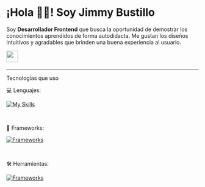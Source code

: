 
# ¡Hola 👋🏻! Soy Jimmy Bustillo

Soy **Desarrollador Frontend** que busca la oportunidad de demostrar los conocimientos aprendidos de forma autodidacta. Me gustan los diseños intuitivos y agradables que brinden una buena experiencia al usuario.

<a href="https://www.linkedin.com/in/jimmy-bustillo/"><img src="https://img.shields.io/badge/Linkedin-%231572B6.svg?style=for-the-badge&logo=Linkedin&logoColor=white" style="margin-bottom: 4px;" height="30px" target="_blank"></a>


---

Tecnologías que uso

💻️ Lenguajes:

[![My Skills](https://skillicons.dev/icons?i=js,ts,html,css)](https://skillicons.dev)

<br>

📕 Frameworks:

[![Frameworks](https://skillicons.dev/icons?i=react,nextjs,tailwind,astro)](https://skillicons.dev)

<br>

🛠️ Herramientas: 

[![Frameworks](https://skillicons.dev/icons?i=git,github,figma,vite)](https://skillicons.dev)

